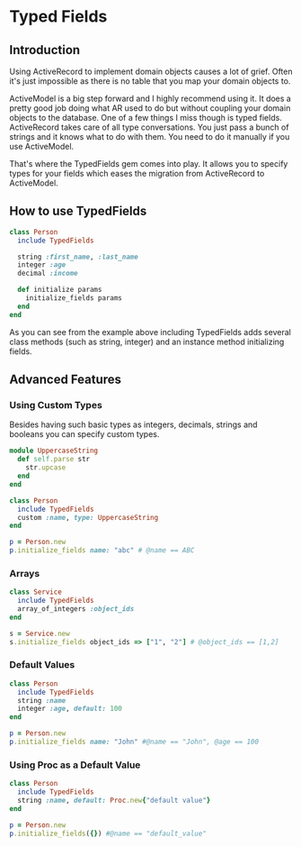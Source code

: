 # Typed Fields

## Introduction
Using ActiveRecord to implement domain objects causes a lot of grief. Often it's just impossible as there is no table that you map your domain objects to. 

ActiveModel is a big step forward and I highly recommend using it. It does a pretty good job doing what AR used to do but without coupling your domain objects to the database. One of a few things I miss though is typed fields. ActiveRecord takes care of all type conversations. You just pass a bunch of strings and it knows what to do with them. You need to do it manually if you use ActiveModel.

That's where the TypedFields gem comes into play. It allows you to specify types for your fields which eases the migration from ActiveRecord to ActiveModel.


## How to use TypedFields
```ruby
class Person
  include TypedFields

  string :first_name, :last_name
  integer :age
  decimal :income

  def initialize params
    initialize_fields params
  end
end
```

As you can see from the example above including TypedFields adds several class methods (such as string, integer) and an instance method initializing fields.

## Advanced Features

### Using Custom Types
Besides having such basic types as integers, decimals, strings and booleans you can specify custom types. 

```ruby
module UppercaseString
  def self.parse str
    str.upcase
  end
end

class Person
  include TypedFields
  custom :name, type: UppercaseString
end

p = Person.new
p.initialize_fields name: "abc" # @name == ABC
```

### Arrays
```ruby
class Service
  include TypedFields
  array_of_integers :object_ids
end

s = Service.new
s.initialize_fields object_ids => ["1", "2"] # @object_ids == [1,2]
```
  
### Default Values
```ruby
class Person
  include TypedFields
  string :name
  integer :age, default: 100
end

p = Person.new
p.initialize_fields name: "John" #@name == "John", @age == 100
```

### Using Proc as a Default Value
```ruby
class Person
  include TypedFields
  string :name, default: Proc.new{"default value"}
end

p = Person.new
p.initialize_fields({}) #@name == "default_value"